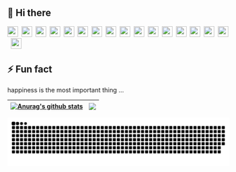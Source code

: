 ## 👋 Hi there 
<code><img width="24" height="24" src="https://cdn.svgporn.com/logos/html-5.svg"></code>&nbsp;
<code><img width="24" height="24" src="https://cdn.svgporn.com/logos/css-3.svg"></code>&nbsp;
<code><img width="24" height="24" src="https://cdn.svgporn.com/logos/sass.svg"></code>&nbsp;
<code><img width="24" height="24" src="https://cdn.svgporn.com/logos/javascript.svg"></code>&nbsp;
<code><img width="24" height="24" src="https://cdn.svgporn.com/logos/typescript-icon.svg"></code>&nbsp;
<code><img width="24" height="24" src="https://cdn.svgporn.com/logos/vue.svg"></code>&nbsp;
<code><img width="24" height="24" src="https://cdn.svgporn.com/logos/vitejs.svg"></code>&nbsp;
<code><img width="24" height="24" src="https://cdn.svgporn.com/logos/react.svg"></code>&nbsp;
<code><img width="24" height="24" src="https://cdn.svgporn.com/logos/nuxt-icon.svg"></code>&nbsp;
<code><img width="24" height="24" src="https://cdn.svgporn.com/logos/flutter.svg"></code>&nbsp;
<code><img width="24" height="24" src="https://cdn.svgporn.com/logos/nodejs-icon-alt.svg"></code>&nbsp;
<code><img width="24" height="24" src="https://cdn.svgporn.com/logos/nestjs.svg"></code>&nbsp;
<code><img width="24" height="24" src="https://cdn.svgporn.com/logos/mongodb-icon.svg"></code>&nbsp;
<code><img width="24" height="24" src="https://cdn.svgporn.com/logos/mysql.svg"></code>&nbsp;
<code><img width="24" height="24" src="https://cdn.svgporn.com/logos/docker.svg"></code>&nbsp;
<code><img width="24" height="24" src="https://cdn.svgporn.com/logos/nginx.svg"></code>&nbsp;
<code><img width="24" height="24" src="https://cdn.svgporn.com/logos/jenkins.svg"></code>&nbsp;

## ⚡ Fun fact

happiness is the most important thing ...

| <a href="https://github.com/Jinx-1120"><img align="center" src="https://github-readme-stats.vercel.app/api?username=Jinx-1120&show_icons=true&theme=vue&hide=prs&hide_border=true&count_private=true" alt="Anurag's github stats" /></a> | <a href="https://github.com/Jinx-1120"><img align="center" src="https://github-readme-stats.vercel.app/api/top-langs/?username=Jinx-1120&theme=vue&layout=compact&hide_border=true" /></a> |
| ---------------------------------------------------------------------------------------------------------------------------------------------------------------------------------------------------------------------------------------- | ------------------------------------------------------------------------------------------------------------------------------------------------------------------------------------------ |

<picture>
  <source media="(prefers-color-scheme: dark)" srcset="https://raw.githubusercontent.com/Jinx-1120/Jinx-1120/output/github-snake-dark.svg">
  <source media="(prefers-color-scheme: light)" srcset="https://raw.githubusercontent.com/Jinx-1120/Jinx-1120/output/github-snake.svg">
  <img alt="github contribution grid snake animation" src="https://raw.githubusercontent.com/Jinx-1120/Jinx-1120/output/github-snake.svg">
</picture>
